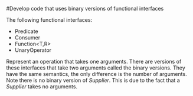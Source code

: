 #Develop code that uses binary versions of functional interfaces

The following functional interfaces:
* Predicate<T>
* Consumer<T>
* Function<T,R>
* UnaryOperator<T>

Represent an operation that takes one arguments. There are versions of these interfaces that take two arguments called the binary versions. They have the same semantics, the only difference is the number of arguments. Note there is no binary version of *Supplier*. This is due to the fact that a *Supplier* takes no arguments.

